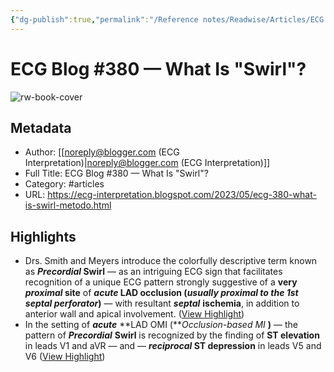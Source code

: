 ```yaml
---
{"dg-publish":true,"permalink":"/Reference notes/Readwise/Articles/ECG Blog #380 — What Is Swirl/"}
---
```


# ECG Blog #380 — What Is "Swirl"?

![rw-book-cover](https://blogger.googleusercontent.com/img/b/R29vZ2xl/AVvXsEgoFDJBKWqy7l4C_bbFQYWd2Dp1bahtXXQGrA1-SWGjU6GlNSNjUB-arTvoJoD6qLcuemngLmUj5H3qFF8F3fNFO5ucJbHUjLnTV53JYHtgCYT_uhvUCXP8Ot733dZqnnSmG6UGA0X_Thtc2oFNb6VNUy8lH7B_75WaP8JPyYJxH5m13PxFoBEKB8fq/s72-w400-h181-c/Figure-1%20%20ECG-1%20Final%20(5-5.1-2023)-USE.png)

## Metadata
- Author: [[noreply@blogger.com (ECG Interpretation)\|noreply@blogger.com (ECG Interpretation)]]
- Full Title: ECG Blog #380 — What Is "Swirl"?
- Category: #articles
- URL: https://ecg-interpretation.blogspot.com/2023/05/ecg-380-what-is-swirl-metodo.html

## Highlights
- Drs. Smith and Meyers introduce the colorfully descriptive term known as ***Precordial* Swirl** — as an intriguing ECG sign that facilitates recognition of a unique ECG pattern strongly suggestive of a **very *proximal* site** of ***acute* LAD occlusion (***usually proximal to the 1st septal perforator***)** — with resultant ***septal*** **ischemia**, in addition to anterior wall and apical involvement. ([View Highlight](https://read.readwise.io/read/01h1vqett7hrs244qv8z7r9crg))
- In the setting of ***acute*** **LAD OMI (***Occlusion-based MI* **)** — the pattern of ***Precordial*** **Swirl** is recognized by the finding of **ST elevation** in leads V1 and aVR — and — ***reciprocal* ST depression** in leads V5 and V6 ([View Highlight](https://read.readwise.io/read/01h1vqcj8f6mj052swdknz3zzf))
